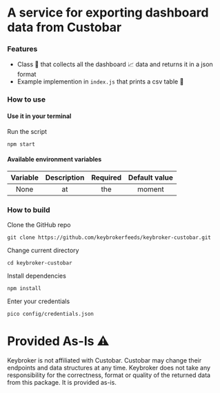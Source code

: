 # A service for exporting dashboard data from Custobar

### Features
* Class :wrench: that collects all the dashboard :chart_with_upwards_trend: data and returns it in a json format
* Example implemention in `index.js` that prints a csv table :scroll:

### How to use

#### Use it in your terminal
Run the script
```
npm start
```

#### Available environment variables
Variable | Description | Required | Default value
:---:|:---:|:---:|:---:
None|at|the|moment

### How to build
Clone the GitHub repo
```
git clone https://github.com/keybrokerfeeds/keybroker-custobar.git
```

Change current directory
```
cd keybroker-custobar
```

Install dependencies
```
npm install
```

Enter your credentials
```
pico config/credentials.json
```

# Provided As-Is :warning:

Keybroker is not affiliated with Custobar. Custobar may change their endpoints and data structures at any time. Keybroker does not take any responsibility for the correctness, format or quality of the returned data from this package. It is provided as-is.
